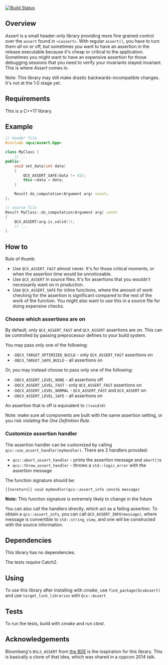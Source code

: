 [![Build Status](https://travis-ci.org/Quincunx271/assert.svg?branch=develop)](https://travis-ci.org/Quincunx271/assert)

## Overview

*Assert* is a small header-only library providing more fine grained control over
the `assert` found in `<cassert>`. With regular `assert()`, you have to turn
them *all* on or off, but sometimes you want to have an assertion in the release
executable because it's cheap or critical to the application. Sometimes you
might want to have an expensive assertion for those debugging sessions that you
need to verify your invariants stayed invariant. This is where *Assert* comes
in.

Note: This library may still make drastic backwards-incompatible changes. It's
not at the 1.0 stage yet.

## Requirements

This is a C++17 library.

## Example

```cpp
// header file
#include <qcx/assert.hpp>

class MyClass {
    // ...
public:
    void set_data(int data)
    {
        QCX_ASSERT_SAFE(data != 42);
        this->data = data;
    }

    Result do_computation(Argument arg) const;
};

// source file
Result MyClass::do_computation(Argument arg) const
{
    QCX_ASSERT(arg.is_valid());
    // ...
}
```

## How to

Rule of thumb:

* Use `QCX_ASSERT_FAST` almost never. It's for those critical moments, or when
  the assertion time would be unnoticeable.
* Use `QCX_ASSERT` in source files. It's for assertions that you wouldn't
  necessarily want on in production.
* Use `QCX_ASSERT_SAFE` for inline functions, where the amount of work checking
  for the assertion is significant compared to the rest of the work of the
  function. You might also want to use this in a source file for doing
  expensive checks.

### Choose which assertions are on

By default, only `QCX_ASSERT_FAST` and `QCX_ASSERT` assertions are on. This can
be controlled by passing preprocessor defines to your build system.

You may pass only one of the following:

* `-DQCX_TARGET_OPTIMIZED_BUILD` - only `QCX_ASSERT_FAST` assertions on
* `-DQCX_TARGET_SAFE_BUILD` - all assertions on

Or, you may instead choose to pass only one of the following:

* `-DQCX_ASSERT_LEVEL_NONE` - all assertions off
* `-DQCX_ASSERT_LEVEL_FAST` - only `QCX_ASSERT_FAST` assertions on
* `-DQCX_ASSERT_LEVEL_NORMAL` - `QCX_ASSERT_FAST` and `QCX_ASSERT` on
* `-DQCX_ASSERT_LEVEL_SAFE` - all assertions on

An assertion that is off is equivalent to `((void)0)`

Note: make sure all components are built with the same assertion setting, or
you risk violating the *One Definition Rule.*

### Customize assertion handler

The assertion handler can be customized by calling
`qcx::use_assert_handler(myHandler)`. There are 2 handlers provided:

* `qcx::abort_assert_handler` - prints the assertion message and `abort()`s
* `qcx::throw_assert_handler` - throws a `std::logic_error` with the assertion message

The function signature should be:

    [[noreturn]] void myHandler(qcx::assert_info const& message)

**Note:** This function signature is extremely likely to change in the future

You can also call the handlers directly, which act as a failing assertion. To 
obtain a `qcx::assert_info`, you can call `QCX_ASSERT_INFO(message)`, where
message is convertible to `std::string_view`, and one will be constructed with
the source information.

## Dependencies

This library has no dependencies.

The tests require Catch2.

## Using

To use this library after installing with *cmake*, use `find_package(QcxAssert)` and use `target_link_libraries` with `Qcx::Assert`

## Tests

To run the tests, build with *cmake* and run *ctest*.

## Acknowledgements

Bloomberg's `BSLS_ASSERT` from [the BDE][bde] is the inspiration for this library. This is basically a clone of that idea, which was shared in a cppcon 2014 talk.

  [bde]: https://github.com/bloomberg/bde
